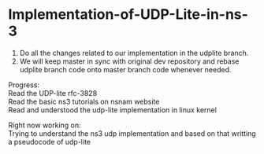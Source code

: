 # Implementation-of-UDP-Lite-in-ns-3
1. Do all the changes related to our implementation in the udplite branch.
2. We will keep master in sync with original dev repository and rebase udplite branch code onto master branch code whenever needed.

Progress:  
Read the UDP-lite rfc-3828  
Read the basic ns3 tutorials on nsnam website  
Read and understood the udp-lite implementation in linux kernel 

Right now working on:  
Trying to understand the ns3 udp implementation and based on that writting a pseudocode of udp-lite


